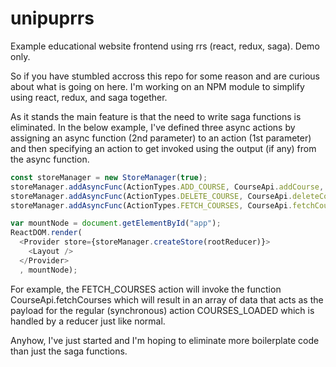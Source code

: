 # unipuprrs
Example educational website frontend using rrs (react, redux, saga). Demo only.

So if you have stumbled accross this repo for some reason and are curious about what is going on here. I'm working on an NPM module to simplify using react, redux, and saga together.

As it stands the main feature is that the need to write saga functions is eliminated. In the below example, I've defined three async actions by assigning an async function (2nd parameter) to an action (1st parameter) and then specifying an action to get invoked using the output (if any) from the async function.

```javascript
const storeManager = new StoreManager(true);
storeManager.addAsyncFunc(ActionTypes.ADD_COURSE, CourseApi.addCourse, ActionTypes.FETCH_COURSES);
storeManager.addAsyncFunc(ActionTypes.DELETE_COURSE, CourseApi.deleteCourse, ActionTypes.FETCH_COURSES);
storeManager.addAsyncFunc(ActionTypes.FETCH_COURSES, CourseApi.fetchCourses, ActionTypes.COURSES_LOADED);

var mountNode = document.getElementById("app");
ReactDOM.render(
  <Provider store={storeManager.createStore(rootReducer)}>
    <Layout />
  </Provider>
  , mountNode);
```
For example, the FETCH_COURSES action will invoke the function CourseApi.fetchCourses which will result in an array of data that acts as the payload for the regular (synchronous) action COURSES_LOADED which is handled by a reducer just like normal.

Anyhow, I've just started and I'm hoping to eliminate more boilerplate code than just the saga functions.
